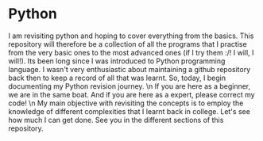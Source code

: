 # Python
I am revisiting python and hoping to cover everything from the basics. This repository will therefore be a collection of all the programs that I practise from the very basic ones to the most advanced ones (if I try them :/! I will, I will!). Its been long since I was introduced to Python programming language. I wasn't very enthusiastic about maintaining a github repository back then to keep a record of all that was learnt. So, today, I begin documenting my Python revision journey. \n
If you are here as a beginner, we are in the same boat. And if you are here as a expert, please correct my code! \n
My main objective with revisiting the concepts is to employ the knowledge of different complexities that I learnt back in college. Let's see how much I can get done. See you in the different sections of this repository. 
